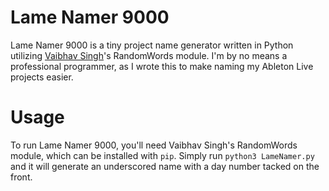 # Lame Namer 9000
Lame Namer 9000 is a tiny project name generator written in Python utilizing [Vaibhav Singh](https://github.com/vaibhavsingh97)'s RandomWords module.
I'm by no means a professional programmer, as I wrote this to make naming my Ableton Live projects easier.

# Usage
To run Lame Namer 9000, you'll need Vaibhav Singh's RandomWords module, which can be installed with `pip`.
Simply run `python3 LameNamer.py` and it will generate an underscored name with a day number tacked on the front.
